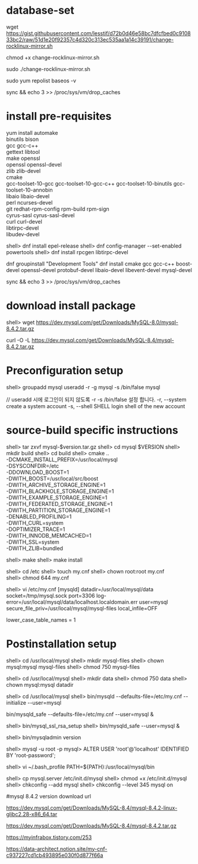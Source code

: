 # database-set
wget https://gist.githubusercontent.com/lesstif/d72b0d46e58bc7dfcfbed0c910833bc2/raw/51d1e20f92357c4d320c313ec535aa1a14c39191/change-rocklinux-mirror.sh

chmod +x change-rocklinux-mirror.sh

sudo ./change-rocklinux-mirror.sh

sudo yum repolist baseos -v 

sync && echo 3 >> /proc/sys/vm/drop_caches


# install pre-requisites
yum install automake \
binutils bison \
gcc gcc-c++ \
gettext libtool \
make openssl \
openssl openssl-devel \
zlib zlib-devel \
cmake \
gcc-toolset-10-gcc gcc-toolset-10-gcc-c++ gcc-toolset-10-binutils gcc-toolset-10-annobin \
libaio libaio-devel \
perl ncurses-devel \
git redhat-rpm-config rpm-build rpm-sign \
cyrus-sasl cyrus-sasl-devel \
curl curl-devel \
libtirpc-devel \
libudev-devel


shell> dnf install epel-release
shell> dnf config-manager --set-enabled powertools
shell> dnf install rpcgen libtirpc-devel

dnf groupinstall "Development Tools"
dnf install cmake gcc gcc-c++ boost-devel openssl-devel protobuf-devel libaio-devel libevent-devel mysql-devel


sync && echo 3 >> /proc/sys/vm/drop_caches

# download install package
shell> wget https://dev.mysql.com/get/Downloads/MySQL-8.0/mysql-8.4.2.tar.gz

curl -O -L https://dev.mysql.com/get/Downloads/MySQL-8.4/mysql-8.4.2.tar.gz


# Preconfiguration setup
shell> groupadd mysql
useradd -r -g mysql -s /bin/false mysql

// useradd 시에 로그인이 되지 않도록 -r -s /bin/false 설정 합니다.
  -r, --system                  create a system account
  -s, --shell SHELL             login shell of the new account

  # source-build specific instructions
shell> tar zxvf mysql-$version.tar.gz
shell> cd mysql $VERSION
shell> mkdir build
shell> cd build
shell> cmake .. \
-DCMAKE_INSTALL_PREFIX=/usr/local/mysql \
-DSYSCONFDIR=/etc \
-DDOWNLOAD_BOOST=1 \
-DWITH_BOOST=/usr/local/src/boost \
-DWITH_ARCHIVE_STORAGE_ENGINE=1 \
-DWITH_BLACKHOLE_STORAGE_ENGINE=1 \
-DWITH_EXAMPLE_STORAGE_ENGINE=1 \
-DWITH_FEDERATED_STORAGE_ENGINE=1 \
-DWITH_PARTITION_STORAGE_ENGINE=1 \
-DENABLED_PROFILING=1 \
-DWITH_CURL=system \
-DOPTIMIZER_TRACE=1 \
-DWITH_INNODB_MEMCACHED=1 \
-DWITH_SSL=system \
-DWITH_ZLIB=bundled

shell> make
shell> make install

shell> cd /etc
shell> touch my.cnf
shell> chown root:root my.cnf  
shell> chmod 644 my.cnf

shell> vi /etc/my.cnf
[mysqld]
datadir=/usr/local/mysql/data
socket=/tmp/mysql.sock
port=3306
log-error=/usr/local/mysql/data/localhost.localdomain.err
user=mysql
secure_file_priv=/usr/local/mysql/mysql-files
local_infile=OFF

lower_case_table_names = 1

# Postinstallation setup
shell> cd /usr/local/mysql
shell> mkdir mysql-files
shell> chown mysql:mysql mysql-files
shell> chmod 750 mysql-files

shell> cd /usr/local/mysql
shell> mkdir data
shell> chmod 750 data
shell> chown mysql:mysql datadir

shell> cd /usr/local/mysql
shell> bin/mysqld --defaults-file=/etc/my.cnf --initialize --user=mysql

bin/mysqld_safe --defaults-file=/etc/my.cnf --user=mysql &

shell> bin/mysql_ssl_rsa_setup
shell> bin/mysqld_safe --user=mysql &

shell> bin/mysqladmin version

shell> mysql -u root -p
mysql> ALTER USER 'root'@'localhost' IDENTIFIED BY 'root-password';

shell> vi ~/.bash_profile
PATH=${PATH}:/usr/local/mysql/bin

shell> cp mysql.server /etc/init.d/mysql
shell> chmod +x /etc/init.d/mysql
shell> chkconfig --add mysql
shell> chkconfig --level 345 mysql on

#mysql 8.4.2 version download url

https://dev.mysql.com/get/Downloads/MySQL-8.4/mysql-8.4.2-linux-glibc2.28-x86_64.tar


https://dev.mysql.com/get/Downloads/MySQL-8.4/mysql-8.4.2.tar.gz


https://myinfrabox.tistory.com/253

https://data-architect.notion.site/my-cnf-c937227cd1cb493895e030f0d877f66a
